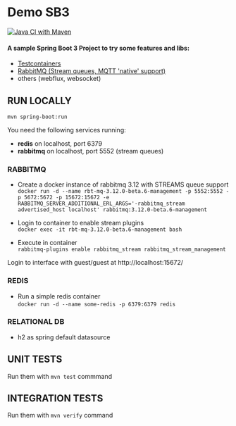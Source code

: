 
# Demo SB3 
[![Java CI with Maven](https://github.com/giufus/demo-sb3-all/actions/workflows/maven.yml/badge.svg)](https://github.com/giufus/demo-sb3-all/actions/workflows/maven.yml)  

#### A sample Spring Boot 3 Project to try some features and libs:   
- [Testcontainers ](https://www.testcontainers.org/)
- [RabbitMQ (Stream queues, MQTT 'native' support)](https://blog.rabbitmq.com/)
- others (webflux, websocket)

## RUN LOCALLY
`mvn spring-boot:run`  

You need the following services running:
- **redis** on localhost, port 6379
- **rabbitmq** on localhost, port 5552 (stream queues)

### RABBITMQ  

- Create a docker instance of rabbitmq 3.12 with STREAMS queue support  
`docker run -d --name rbt-mq-3.12.0-beta.6-management -p 5552:5552 -p 5672:5672 -p 15672:15672 -e RABBITMQ_SERVER_ADDITIONAL_ERL_ARGS='-rabbitmq_stream advertised_host localhost' rabbitmq:3.12.0-beta.6-management`

- Login to container to enable stream plugins  
`docker exec -it rbt-mq-3.12.0-beta.6-management bash`

- Execute in container  
`rabbitmq-plugins enable rabbitmq_stream rabbitmq_stream_management`

Login to interface with guest/guest at http://localhost:15672/

### REDIS
- Run a simple redis container  
`docker run -d --name some-redis -p 6379:6379 redis`

### RELATIONAL DB
- h2 as spring default datasource

## UNIT TESTS
Run them with `mvn test` commmand

## INTEGRATION TESTS
Run them with `mvn verify` command

